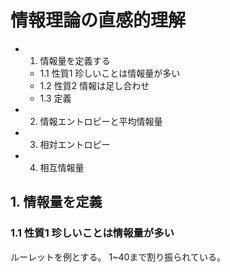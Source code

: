 <!--
 FileName:      infomation_theory
 Author:        8ucchiman
 CreatedDate:   2023-04-26 17:46:52
 LastModified:  2023-01-25 10:56:12 +0900
 Reference:     https://logics-of-blue.com/information-theory-basic/
 Description:   ---
-->


# 情報理論の直感的理解
- 1. 情報量を定義する
    - 1.1 性質1 珍しいことは情報量が多い
    - 1.2 性質2 情報は足し合わせ
    - 1.3 定義
- 2. 情報エントロピーと平均情報量
- 3. 相対エントロピー
- 4. 相互情報量


## 1. 情報量を定義
### 1.1 性質1 珍しいことは情報量が多い
ルーレットを例とする。
1~40まで割り振られている。

